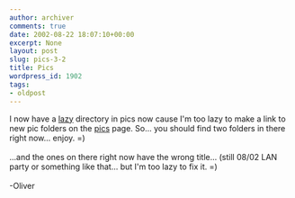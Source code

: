 ```yaml
---
author: archiver
comments: true
date: 2002-08-22 18:07:10+00:00
excerpt: None
layout: post
slug: pics-3-2
title: Pics
wordpress_id: 1902
tags:
- oldpost
---
```


I now have a <a href=http://www.oliverweb.com/pics/lazy>lazy</a> directory in pics now cause I'm too lazy to make a link to new pic folders on the <a href=http://www.oliverweb.com/pics>pics</a> page. So... you should find two folders in there right now... enjoy. =)<br /><br />...and the ones on there right now have the wrong title... (still 08/02 LAN party or something like that... but I'm too lazy to fix it. =)<br /><br />-Oliver